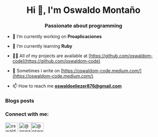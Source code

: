 <h1 align="center">Hi 👋, I'm Oswaldo Montaño</h1>
<h3 align="center">Passionate about programming</h3>

- 🔭 I’m currently working on **Proaplicaciones**

- 🌱 I’m currently learning **Ruby**

- 👨‍💻 All of my projects are available at [https://github.com/oswaldom-code](https://github.com/oswaldom-code)

- 📝 Sometimes i write on [https://oswaldom-code.medium.com/](https://oswaldom-code.medium.com/)

- 📫 How to reach me **oswaldoeliezer876@gmail.com**

### Blogs posts
<!-- BLOG-POST-LIST:START -->
<!-- BLOG-POST-LIST:END -->

<h3 align="left">Connect with me:</h3>
<p align="left">
<a href="https://twitter.com/oswaldom_code" target="blank">
<img align="center" src="https://cdn.jsdelivr.net/npm/simple-icons@3.0.1/icons/twitter.svg" alt="oswaldom_code" height="30" width="40" /></a>
<a href="https://www.linkedin.com/in/oswaldom876/" target="blank"><img align="center" src="https://cdn.jsdelivr.net/npm/simple-icons@3.0.1/icons/linkedin.svg" alt="@oswaldom-code" height="30" width="40" /></a><a href="https://medium.com/@oswaldom-code" target="blank"><img align="center" src="https://cdn.jsdelivr.net/npm/simple-icons@3.0.1/icons/medium.svg" alt="@oswaldom-code" height="30" width="40" /></a>
</p>

